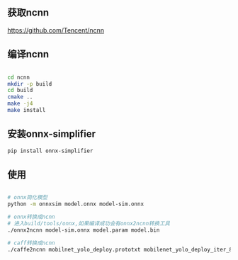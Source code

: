 ## 获取ncnn
https://github.com/Tencent/ncnn

## 编译ncnn
```bash

cd ncnn
mkdir -p build
cd build
cmake ..
make -j4
make install

```

## 安装onnx-simplifier
```bash
pip install onnx-simplifier

```
 ## 使用
```bash

# onnx简化模型
python -m onnxsim model.onnx model-sim.onnx

# onnx转换成ncnn
# 进入build/tools/onnx,如果编译成功会有onnx2ncnn转换工具
./onnx2ncnn model-sim.onnx model.param model.bin

# caff转换成ncnn
./caffe2ncnn mobilnet_yolo_deploy.prototxt mobilenet_yolo_deploy_iter_80000.caffemodel mobilenet_yolo.param mobilenet_yolo.bin


```
